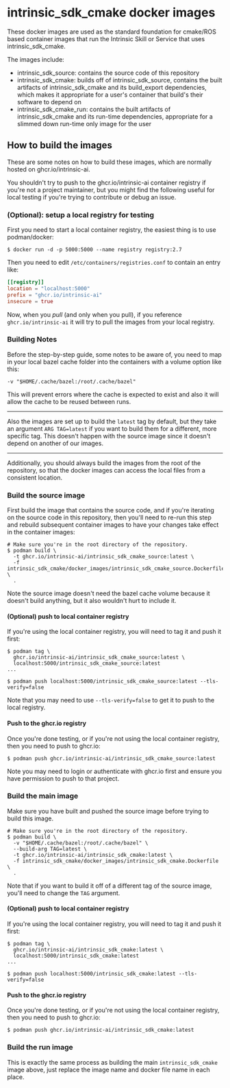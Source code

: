 # intrinsic_sdk_cmake docker images

These docker images are used as the standard foundation for cmake/ROS based container images that run the Intrinsic Skill or Service that uses intrinsic_sdk_cmake.

The images include:

- intrinsic_sdk_source: contains the source code of this repository
- intrinsic_sdk_cmake: builds off of intrinsic_sdk_source, contains the built artifacts of intrinsic_sdk_cmake and its build_export dependencies, which makes it appropriate for a user's container that build's their software to depend on
- intrinsic_sdk_cmake_run: contains the built artifacts of intrinsic_sdk_cmake and its run-time dependencies, appropriate for a slimmed down run-time only image for the user

## How to build the images

These are some notes on how to build these images, which are normally hosted on ghcr.io/intrinsic-ai.

You shouldn't try to push to the ghcr.io/intrinsic-ai container registry if you're not a project maintainer, but you might find the following useful for local testing if you're trying to contribute or debug an issue.

### (Optional): setup a local registry for testing

First you need to start a local container registry, the easiest thing is to use podman/docker:

```
$ docker run -d -p 5000:5000 --name registry registry:2.7
```

Then you need to edit `/etc/containers/registries.conf` to contain an entry like:

```toml
[[registry]]
location = "localhost:5000"
prefix = "ghcr.io/intrinsic-ai"
insecure = true
```

Now, when you _pull_ (and only when you pull), if you reference `ghcr.io/intrinsic-ai` it will try to pull the images from your local registry.

### Building Notes

Before the step-by-step guide, some notes to be aware of, you need to map in your local bazel cache folder into the containers with a volume option like this:

```
-v "$HOME/.cache/bazel:/root/.cache/bazel"
```

This will prevent errors where the cache is expected to exist and also it will allow the cache to be reused between runs.

---

Also the images are set up to build the `latest` tag by default, but they take an argument `ARG TAG=latest` if you want to build them for a different, more specific tag.
This doesn't happen with the source image since it doesn't depend on another of our images.

---

Additionally, you should always build the images from the root of the repository, so that the docker images can access the local files from a consistent location.

### Build the source image

First build the image that contains the source code, and if you're iterating on the source code in this repository, then you'll need to re-run this step and rebuild subsequent container images to have your changes take effect in the container images:

```
# Make sure you're in the root directory of the repository.
$ podman build \
  -t ghcr.io/intrinsic-ai/intrinsic_sdk_cmake_source:latest \
  -f intrinsic_sdk_cmake/docker_images/intrinsic_sdk_cmake_source.Dockerfile \
  .
```

Note the source image doesn't need the bazel cache volume because it doesn't build anything, but it also wouldn't hurt to include it.

#### (Optional) push to local container registry

If you're using the local container registry, you will need to tag it and push it first:

```
$ podman tag \
  ghcr.io/intrinsic-ai/intrinsic_sdk_cmake_source:latest \
  localhost:5000/intrinsic_sdk_cmake_source:latest
...

$ podman push localhost:5000/intrinsic_sdk_cmake_source:latest --tls-verify=false
```

Note that you may need to use `--tls-verify=false` to get it to push to the local registry.

#### Push to the ghcr.io registry

Once you're done testing, or if you're not using the local container registry, then you need to push to ghcr.io:

```
$ podman push ghcr.io/intrinsic-ai/intrinsic_sdk_cmake_source:latest
```

Note you may need to login or authenticate with ghcr.io first and ensure you have permission to push to that project.

### Build the main image

Make sure you have built and pushed the source image before trying to build this image.

```
# Make sure you're in the root directory of the repository.
$ podman build \
  -v "$HOME/.cache/bazel:/root/.cache/bazel" \
  --build-arg TAG=latest \
  -t ghcr.io/intrinsic-ai/intrinsic_sdk_cmake:latest \
  -f intrinsic_sdk_cmake/docker_images/intrinsic_sdk_cmake.Dockerfile \
  .
```

Note that if you want to build it off of a different tag of the source image, you'll need to change the `TAG` argument.

#### (Optional) push to local container registry

If you're using the local container registry, you will need to tag it and push it first:

```
$ podman tag \
  ghcr.io/intrinsic-ai/intrinsic_sdk_cmake:latest \
  localhost:5000/intrinsic_sdk_cmake:latest
...

$ podman push localhost:5000/intrinsic_sdk_cmake:latest --tls-verify=false
```

#### Push to the ghcr.io registry

Once you're done testing, or if you're not using the local container registry, then you need to push to ghcr.io:

```
$ podman push ghcr.io/intrinsic-ai/intrinsic_sdk_cmake:latest
```

### Build the run image

This is exactly the same process as building the main `intrinsic_sdk_cmake` image above, just replace the image name and docker file name in each place.

